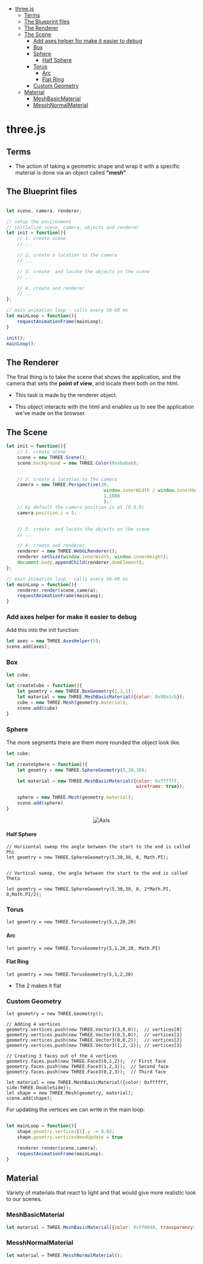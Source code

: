 <!--ts-->
   * [three.js](#threejs)
      * [Terms](#terms)
      * [The Blueprint files](#the-blueprint-files)
      * [The Renderer](#the-renderer)
      * [The Scene](#the-scene)
         * [Add axes helper for make it easier to debug](#add-axes-helper-for-make-it-easier-to-debug)
         * [Box](#box)
         * [Sphere](#sphere)
            * [Half Sphere](#half-sphere)
         * [Torus](#torus)
            * [Arc](#arc)
            * [Flat Ring](#flat-ring)
         * [Custom Geometry](#custom-geometry)
      * [Material](#material)
         * [MeshBasicMaterial](#meshbasicmaterial)
         * [MesshNormalMaterial](#messhnormalmaterial)

<!-- Added by: gil_diy, at: 2020-06-04T23:14+03:00 -->

<!--te-->


# three.js

## Terms

* The action of taking a geometric shape and wrap it with a specific material is done via 
an object called **"mesh"**



## The Blueprint files

```js

let scene, camera, renderer;

// setup the environment
// initialize scene, camera, objects and renderer
let init = function(){
	// 1. create scene
	// ...

	// 2. create a location to the camera
	// ...

	// 3. create  and locate the objects on the scene
	// ...

	// 4. create and renderer
	// ...
};

// main animation loop - calls every 50-60 ms
let mainLoop = function(){
	requestAnimationFrame(mainLoop);
}

init();
mainLoop();

````


##  The Renderer
The final thing is to take the scene that shows the application, and the camera that sets the **point of view**, and locate them both on the html.

* This task is made by the renderer object.

* This object interacts with the html and enables us to see the application we've made on the browser.

## The Scene

```js
let init = function(){
	// 1. create scene
	scene = new THREE.Scene();
	scene.background = new THREE.Color(0xababab);


	// 2. create a location to the camera
	camera = new THREE.Perspective(30,
									window.innerWidth / window.innerHeight,
									1,1000
									);
	// by default the camera position is at (0,0,0)
	camera.position.z = 5; 


	// 3. create  and locate the objects on the scene
	// ...

	// 4. create and renderer
	renderer = new THREE.WebGLRenderer();
	renderer.setSize(window.innerWidth, window.innerHeight);
	document.body.appendChild(renderer.domElement);
};

// main animation loop - calls every 50-60 ms
let mainLoop = function(){
	renderer.render(scene,camera);
	requestAnimationFrame(mainLoop);
}
```

### Add axes helper for make it easier to debug

Add this into the init function:

```js
let axes = new THREE.AxesHelper(5);
scene.add(axes);
```


### Box
```js
let cube;

let createCube = function(){
	let geomtry = new THREE.BoxGeometry(1,1,1);
	let material = new THREE.MeshBasicMaterial({color: 0x00a1cb});
	cube = new THREE.Mesh(geometry.material);
	scene.add(cube)
}
```

### Sphere


The more segments there are them more rounded the object look like.
```js
let cube;

let createSphere = function(){
	let geomtry = new THREE.SphereGeometry(5,30,30);

	let material = new THREE.MeshBasicMaterial({color: 0xffffff, 
												wireframe: true});

	sphere = new THREE.Mesh(geometry.material);
	scene.add(sphere)
}
```


<p align="center"> <!-- style="width:400px;" -->
  <img src="/home/gil_diy/my_github_repos/customized-workspace/Ubuntu/useful-resources/threejs/axis.png" title="Axis ">
</p>



#### Half Sphere
```
// Horizontal sweep the angle between the start to the end is called Phi
let geomtry = new THREE.SphereGeometry(5,30,30, 0, Math.PI);


// Vertical sweep, the angle between the start to the end is called Theta

let geomtry = new THREE.SphereGeometry(5,30,30, 0, 2*Math.PI, 0,Math.PI/2);
```


### Torus
```
let geomtry = new THREE.TorusGeometry(5,1,20,20)
```

#### Arc
```
let geomtry = new THREE.TorusGeometry(5,1,20,20, Math.PI)
```

#### Flat Ring
```
let geomtry = new THREE.TorusGeometry(5,1,2,20)
```
* The 2 makes it flat


### Custom Geometry

```
let geometry = new THREE.Geometry();

// Adding 4 vertices 
geometry.vertices.push(new THREE.Vector3(3,0,0));  // vertices[0]
geometry.vertices.push(new THREE.Vector3(0,5,0));  // vertices[1]
geometry.vertices.push(new THREE.Vector3(0,0,2));  // vertices[2]
geometry.vertices.push(new THREE.Vector3(1,2,-2)); // vertices[3]

// Creating 3 faces out of the 4 vertices
geometry.faces.push(new THREE.Face3(0,1,2));  // First face
geometry.faces.push(new THREE.Face3(1,2,3));  // Second face
geometry.faces.push(new THREE.Face3(0,2,3));  // Third face

let material = new THREE.MeshBasicMaterial({color: 0xffffff, side:THREE.DoubleSide});
let shape = new THREE.Mesh(geometry, material);
scene.add(shape);

```

For updating the vertices we can write in the main loop:
```js

let mainLoop = function(){
	shape.geomtry.vertices[1].y -= 0.02;
	shape.geomtry.verticesNeedUpdate = true

	renderer.render(scene,camera);
	requestAnimationFrame(mainLoop);
}

```

## Material

Variety of materials that react to light and that would give more realistic look to our scenes.

### MeshBasicMaterial

```js
let material = THREE.MeshBasicMaterial({color: 0xff0040, transparency: true, opaciity: 0.7})
```


### MesshNormalMaterial
```js
let material = THREE.MesshNormalMaterial();
```
